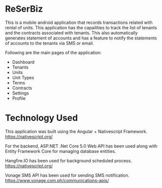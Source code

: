 # ReSerBiz

This is a mobile android application that records transactions related with rental of units. This application has the capailities to track the list of tenants and the contracts associated with tenants. This also automatically generates statement of accounts and has a feature to notify the statements of accounts to the tenants via SMS or email.

Following are the main pages of the application:
* Dashboard
* Tenants
* Units
* Unit Types
* Terms
* Contracts
* Settings
* Profile


# Technology Used

This application was built using the Angular + Nativescript Framework. https://nativescript.org/

For the backend, ASP.NET .Net Core 5.0 Web API has been used along with Entity Framework Core for managing database entities.

Hangfire.IO has been used for background scheduled process. https://nativescript.org/

Vonage SMS API has been used for sending SMS notification. https://www.vonage.com.ph/communications-apis/

